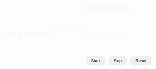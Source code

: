 # stop-watch
!DOCTYPE html>
<html lang="en">
  <head>
    <meta charset="UTF-8" />
    <meta http-equiv="X-UA-Compatible" content="IE=edge" />
    <meta name="viewport" content="width=device-width, initial-scale=1.0" />
    <title>Stopwatch</title>
  </head>
  <style>
    * {
      margin: 0;
      padding: 0;
    }
    body {
      width: 100%;
      height: 100vh;
      background-image: url('https://images.unsplash.com/photo-1531512073830-ba890ca4eba2?ixlib=rb-4.0.3&ixid=MnwxMjA3fDB8MHxwaG90by1wYWdlfHx8fGVufDB8fHx8&auto=format&fit=crop&w=3374&q=80');
      background-position: center;
      background-size: cover;
      display: flex;
      align-items: center;
      justify-content: center;
      font-family: 'Segoe UI', Tahoma, Geneva, Verdana, sans-serif;
    }

    .container {
      padding: 1rem;
      max-width: 300px;
      text-align: center;
      position: relative;
      border-radius: 10px;
      background-color: rgba(0, 0, 0, 0.6);
    }

    .time {
      padding: 1rem 0;
      font-size: 2rem;
    }

    h1,
    p {
      color: #f8f8f8;
    }

    button {
      padding: 0.4rem 1rem;
      margin: 0 0.2rem;
      border-radius: 10px;
      border: 1px solid #f8f8f8;
    }

    button:hover {
      background-color: rgba(0, 0, 0, 0.4);
      color: #f8f8f8;
    }
  </style>
  <body>
    <div class="container">
      <h1>Stopwatch</h1>
      <p class="time">
        <span id="minutes">00</span>:<span id="seconds">00</span>:<span
          id="tens"
          >00</span
        >
      </p>
      <button id="start">Start</button>
      <button id="stop">Stop</button>
      <button id="reset">Reset</button>
    </div>
  </body>

  <script>
    window.onload = function () {
      let minutes = 0;
      let seconds = 0;
      let tens = 00;
      let appendMinutes = document.querySelector('#minutes');
      let appendTens = document.querySelector('#tens');
      let appendSeconds = document.querySelector('#seconds');
      let startBtn = document.querySelector('#start');
      let stopBtn = document.querySelector('#stop');
      let resetBtn = document.querySelector('#reset');
      let Interval;

      const startTimer = () => {
        tens++;
        if (tens <= 9) {
          appendTens.innerHTML = '0' + tens;
        }
        if (tens > 9) {
          appendTens.innerHTML = tens;
        }

        if (tens > 99) {
          seconds++;
          appendSeconds.innerHTML = '0' + seconds;
          tens = 0;
          appendTens.innerHTML = '0' + 0;
        }

        if (seconds > 9) {
          appendSeconds.innerHTML = seconds;
        }

        if (seconds > 59) {
          minutes++;
          appendMinutes.innerHTML = '0' + minutes;
          seconds = 0;
          appendSeconds.innerHTML = '0' + 0;
        }
      };

      startBtn.onclick = () => {
        clearInterval(Interval);
        Interval = setInterval(startTimer, 10);
      };

      stopBtn.onclick = () => {
        clearInterval(Interval);
      };

      resetBtn.onclick = () => {
        clearInterval(Interval);
        tens = '00';
        seconds = '00';
        minutes = '00';
        appendTens.innerHTML = tens;
        appendSeconds.innerHTML = seconds;
        appendMinutes.innerHMTL = minutes;
      };
    };
  </script>
</html>
